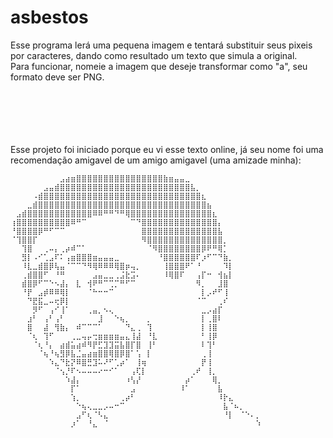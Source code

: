 # asbestos
Esse programa lerá uma pequena imagem e tentará substituir seus pixeis por caracteres, dando como resultado um texto que simula a original.
<br>
Para funcionar, nomeie a imagem que deseje transformar como "a", seu formato deve ser PNG.
<br><br><br><br><br><br><patapim> 



Esse projeto foi iniciado porque eu vi esse texto online, já seu nome foi uma recomendação amigavel de um amigo amigavel (uma amizade minha):

    ⠀⠀⠀⠀⠀⠀⠀⠀⠀⣠⣴⣶⣿⣿⣿⣿⣿⣿⣿⣿⣿⣿⣿⣿⣿⣿⣿⣿⣷⣶⣤⣤⣀⠀⠀⠀⠀⠀⠀⠀⠀⠀⠀⠀⠀⠀
    ⠀⠀⠀⠀⠀⠀⣠⣤⣾⣿⣿⣿⣿⣿⣿⣿⣿⣿⣿⣿⣿⣿⣿⣿⣿⣿⣿⣿⣿⣿⣿⣿⣿⣧⡀⠀⠀⠀⠀⠀⠀⠀⠀⠀⠀⠀
    ⠀⠀⠀⠀⠠⣾⣿⣿⣿⣿⣿⣿⣿⣿⣿⣿⣿⣿⣿⣿⣿⣿⣿⣿⣿⣿⣿⣿⣿⣿⣿⣿⣿⣿⣿⣆⠀⠀⠀⠀⠀⠀⠀⠀⠀⠀
    ⠀⠀⠀⣀⣾⣿⣿⣿⣿⣿⣿⣿⣿⣿⣿⣿⣿⣿⣿⣿⣿⣿⣿⣿⣿⣿⣿⣿⣿⣿⣿⣿⣿⣿⣿⣿⣦⠀⠀⠀⠀⠀⠀⠀⠀⠀
    ⠀⣠⣾⣿⣿⣿⣿⣿⣿⣿⣿⣿⣿⣿⣿⠿⠿⠛⠛⠙⠛⢿⣿⣿⣿⣿⣿⣿⣿⣿⣿⣿⣿⣿⣿⣿⣿⣆⠀⠀⠀⠀⠀⠀⠀⠀
    ⢰⣿⣿⣿⣿⣿⣿⣿⣿⣿⣿⠿⠛⠉⠀⠀⠀⠀⠀⠀⠀⠀⠉⠙⣿⣿⣿⣿⣿⣿⣿⣿⣿⣿⣿⣿⣿⣿⡄⠀⠀⠀⠀⠀⠀⠀
    ⠘⣿⣿⣿⣿⡿⠛⠋⠉⠉⠀⠀⠀⠀⠀⠀⠀⠀⠀⠀⠀⠀⠀⠀⣿⣿⣿⣿⣿⣿⣿⣿⣿⣿⣿⣿⣿⣿⣧⠀⠀⠀⠀⠀⠀⠀
    ⠈⢹⣿⣿⡏⠀⠀⠀⠀⠀⠀⠀⠀⠀⠀⠀⠀⠀⠀⠀⠀⠀⠀⠀⠻⣿⣿⣿⣿⣿⣿⣿⣿⣿⣿⣿⣿⣿⣿⡀⠀⠀⠀⠀⠀⠀
    ⠀⠀⢹⣿⠀⠀⢀⠤⡄⢀⡴⠾⠉⠁⠀⠀⠀⠀⠀⠀⠀⠀⠀⠀⠀⠈⠻⣿⣿⣿⣿⣿⣿⣿⣿⡿⠟⠛⢿⡁⠀⠀⠀⠀⠀⠀
    ⠀⠀⣻⡇⠠⠊⢁⣠⠏⠅⢠⣶⣿⣿⣿⣶⣤⣤⣤⣀⠀⠀⠀⠀⠀⠀⠀⠘⣿⣿⣿⣿⣿⣿⠏⡰⠋⠉⠙⣷⡀⠀⠀⠀⠀⠀
    ⠀⠀⠸⣇⣀⣾⣿⡿⢧⣤⠈⠉⠉⠙⠻⢿⠿⠿⠿⢿⣿⡶⢤⡀⠀⠀⠀⠀⢸⣿⣿⣿⠟⠁⠘⠀⠀⠀⠀⠹⡇⠀⠀⠀⠀⠀
    ⠀⠀⢀⣾⣿⣿⠋⠀⠘⠛⠀⠀⠀⠀⠀⣠⣤⣀⣀⢀⣨⣗⣩⠄⠀⠀⠀⠀⠸⢿⣿⠏⠀⠀⢠⡏⠒⠀⢺⣦⡇⠀⠀⠀⠀⠀
    ⠀⠀⣾⣿⡿⠋⠉⠑⠢⣼⡄⠀⣇⠀⢺⠟⠛⠉⢉⡉⠛⠋⠉⠀⠀⠀⠀⠀⠀⠀⠀⠀⠀⠀⠻⡀⠀⠀⣸⣿⠀⠀⠀⠀⠀⠀
    ⠀⠀⠘⡟⠀⣠⡾⠿⠿⢿⡇⠀⠀⠀⠈⠓⠒⠒⠉⠀⠀⠀⠀⠀⠀⠀⠀⠀⠀⠀⠀⠀⠀⠀⠀⡇⡠⠞⠋⢸⠀⠀⠀⠀⠀⠀
    ⠀⠀⠀⠙⣟⣯⣀⠤⢖⡿⡇⠀⠀⠀⠀⠀⠀⠀⠀⠀⠀⠀⠀⠀⠀⠀⠀⠀⠀⠀⠀⠀⠀⠀⠈⠉⠀⠀⢀⠎⠀⠀⠀⠀⠀⠀
    ⠀⠀⠀⠀⡻⠋⠀⢠⠊⢸⠁⠀⠀⠀⢀⣤⡀⠢⢄⠀⠀⠀⠀⠀⠀⠀⠀⠀⠀⠀⠀⠀⠀⠀⠀⣀⡠⣴⡏⠀⠀⠀⠀⠀⠀⠀
    ⠀⠀⠀⣰⠃⠀⢠⠃⢠⠃⠀⠀⠀⠀⠀⠀⣸⠀⠀⠑⢦⡀⠀⠀⠀⡀⠀⠀⠀⠀⠀⠀⠀⠀⠀⡇⢀⣿⠇⠀⠀⠀⠀⠀⠀⠀
    ⠀⠀⠀⣿⠀⠀⣼⠀⢻⣷⡄⠀⠾⠉⠉⠉⠁⠀⠀⠀⠀⠙⣄⢀⠀⢹⠀⠀⠀⠀⠀⠀⠀⠀⠀⡇⢸⣿⠀⠀⠀⠀⠀⠀⠀⠀
    ⠀⠀⠀⠈⢆⠀⢹⠋⠀⠀⠀⢀⣀⢤⡤⢒⣶⣶⣶⣶⣤⣄⢸⣼⠀⠘⣇⠀⠀⠀⠀⠀⠀⠀⠀⠃⢸⡿⠀⠀⠀⠀⠀⠀⠀⠀
    ⠀⠀⠀⠀⠈⢆⠘⡄⠀⣴⣾⣥⣴⠾⠻⡟⣋⣹⣹⣭⣧⣿⡏⣿⠀⢸⠃⠀⠀⠀⠀⠀⠀⠀⠀⠇⢹⠃⠀⠀⠀⠀⠀⠀⠀⠀
    ⠀⠀⠀⠀⠀⠈⢦⠘⢦⣻⡿⣧⣈⣤⣴⣶⣿⣿⢿⣿⡿⣿⠁⢡⠀⡇⠀⠀⠀⠀⠀⠀⠀⠀⠀⢀⢸⠀⠀⠀⠀⠀⠀⠀⠀⠀
    ⠀⠀⠀⠀⠀⠀⠀⠱⣄⠙⣗⡝⠿⣿⣛⣹⠥⠜⠋⢁⡴⠁⠀⢸⢶⠀⠀⠀⠀⠀⠀⠀⠀⠀⠀⡟⢸⠀⠀⠀⠀⠀⠀⠀⠀⠀
    ⠀⠀⠀⠀⠀⠀⠀⠀⠈⢢⡘⠏⠢⠤⠤⠤⠔⠒⠊⠁⠀⠀⢠⢏⡇⠀⠀⠀⠀⠀⠀⠀⠀⢀⠞⠀⢸⡀⠀⠀⠀⠀⠀⠀⠀⠀
    ⠀⠀⠀⠀⠀⠀⠀⠀⠀⠀⠱⣼⡄⠀⠀⠀⠀⠀⠀⠀⠀⠰⢣⡜⠀⠀⠀⠀⠀⠀⠀⠀⡴⠁⠀⠀⠀⢿⡀⠀⠀⠀⠀⠀⠀⠀
    ⠀⠀⠀⠀⠀⠀⠀⠀⠀⠀⠀⡏⠁⠀⠀⠀⠀⠀⠀⠀⠀⠀⣠⠀⠀⠀⠀⠀⠀⠀⠀⠸⠁⠀⠀⠀⠀⠀⣧⠀⠀⠀⠀⠀⠀⠀
    ⠀⠀⠀⠀⠀⠀⠀⠀⠀⠀⠀⢱⡀⠀⠀⠀⠀⠀⠀⠀⢀⡴⠃⠀⠀⠀⠀⠀⠀⠀⠀⠀⠀⠀⠀⠀⠀⠀⠸⡗⣄⠀⠀⠀⠀⠀
    ⠀⠀⠀⠀⠀⠀⠀⠀⠀⠀⠀⠀⠑⢦⢄⣀⣀⡠⠤⠒⠉⠀⠀⠀⠀⠀⠀⠀⠀⠀⠀⠀⠀⠀⠀⠀⠀⠀⠀⣧⠈⠦⡀⠀⠀⠀
    ⠀⠀⠀⠀⠀⠀⠀⠀⠀⠀⠀⠀⣠⠋⢆⠈⠣⣄⠀⠀⠀⠀⠀⠀⠀⠀⠀⠀⠀⠀⠀⠀⠀⠀⠀⠀⠀⠀⠀⠘⡇⠀⠈⠑⠄⡀
    ⠀⠀⠀⠀⠀⠀⠀⠀⠀⠀⠀⡰⠁⠀⠘⣄⠀⠈⠀⠀⠀⠀⠀⠀⠀⠀⠀⠀⠀⠀⠀⠀⠀⠀⠀⠀⠀⠀⠀⠀⠀⠀⠀⠀⠀⠱
